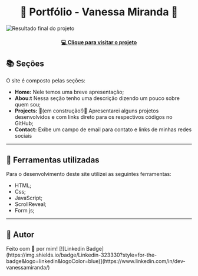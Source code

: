 # <h1 align="center">🎯 Portfólio - Vanessa Miranda 🎯</h1>

![Resultado final do projeto](.png)

<h4 align="center"><a href="https://portifolio-green.vercel.app/">💻 Clique para visitar o projeto</a></h4>

## 📚 Seções

O site é composto pelas seções:

- **Home:** Nele temos uma breve apresentação;
- **Abou:t** Nessa seção tenho uma descrição dizendo um pouco sobre quem sou;
- **Projects:** 🚧(em construção!)🚧 Apresentarei alguns projetos desenvolvidos e com links direto para os respectivos códigos no GitHub;
- **Contact:** Exibe um campo de email para contato e links de minhas redes sociais
---

## 💼 Ferramentas utilizadas

Para o desenvolvimento deste site utilizei as seguintes ferramentas:

- HTML;
- Css;
- JavaScript;
- ScrollReveal;
- Form js;
---

<h2>🦄 Autor</h2>
Feito com 💜 por mim! [![Linkedin Badge](https://img.shields.io/badge/Linkedin-323330?style=for-the-badge&logo=linkedin&logoColor=blue)](https://www.linkedin.com/in/dev-vanessamiranda/) &nbsp;
